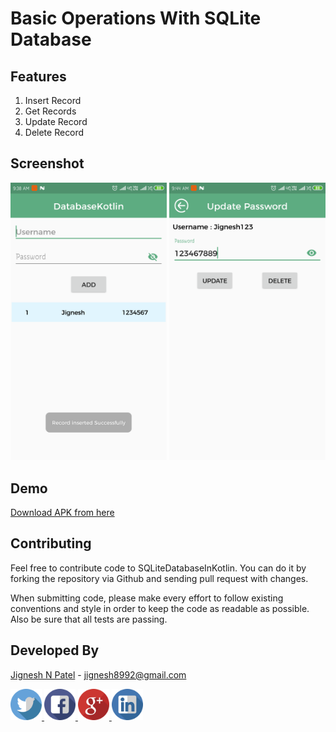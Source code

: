 # Basic Operations With SQLite Database

## Features
  1. Insert Record
  2. Get Records
  3. Update Record
  4. Delete Record
  
## Screenshot
<img src="https://github.com/jignesh8992/SQLiteDatabaseInKotlin/blob/master/screenshot/Screenshot_Insert.png" width="250"/> <img src="https://github.com/jignesh8992/SQLiteDatabaseInKotlin/blob/master/screenshot/Screenshot_Update.png" width="250"/>
 
## Demo
[Download APK from here](https://github.com/jignesh8992/SQLiteDatabaseInKotlin/raw/master/screenshot/SQLiteDatabaseInKotlin.apk)
 
## Contributing
Feel free to contribute code to SQLiteDatabaseInKotlin. You can do it by forking the repository via Github and sending pull request with changes.

When submitting code, please make every effort to follow existing conventions and style in order to keep the code as readable as possible. Also be sure that all tests are passing.

## Developed By
[Jignesh N Patel](https://github.com/jignesh8992) - [jignesh8992@gmail.com](https://mail.google.com/mail/u/0/?view=cm&fs=1&to=jignesh8992@gmail.com&su=https://github.com/jignesh8992/SQLiteDatabaseInKotlin&body=&bcc=jignesh8992@gmail.com&tf=1)
  <br>
  
  <a href="https://twitter.com/jignesh8992" rel="nofollow">
  <img alt="Follow me on Facebook" height="50" width="50" src="https://github.com/jignesh8992/SQLiteDatabaseInKotlin/blob/master/social/twitter.png" style="max-width:100%;">
</a>
  
<a href="https://www.facebook.com/jignesh8992" rel="nofollow">
  <img alt="Follow me on Facebook" height="50" width="50" src="https://github.com/jignesh8992/SQLiteDatabaseInKotlin/blob/master/social/facebook.png" style="max-width:100%;">
</a>

<a href="https://plus.google.com/+JigneshPatelN" rel="nofollow">
  <img alt="Follow me on Google+" height="50" width="50" src="https://github.com/jignesh8992/SQLiteDatabaseInKotlin/blob/master/social/google-plus.png" style="max-width:100%;">
</a>

<a href="https://www.linkedin.com/in/jignesh8992/" rel="nofollow">
  <img alt="Follow me on LinkedIn" height="50" width="50" src="https://github.com/jignesh8992/SQLiteDatabaseInKotlin/blob/master/social/linkedin.png" style="max-width:100%;">
</a>
